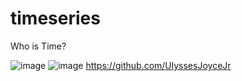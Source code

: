 # timeseries

Who is Time? 

![image](https://user-images.githubusercontent.com/90643391/133938598-70270f3a-cebf-43b5-ad0d-215cb74c9d90.jpeg)
![image](https://user-images.githubusercontent.com/90643391/133938611-0734c3ab-a1b2-4521-9453-0ba8684561a6.jpeg)
https://github.com/UlyssesJoyceJr
